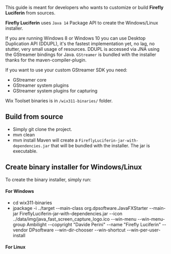 This guide is meant for developers who wants to customize or build **Firefly Luciferin** from sources.

**Firefly Luciferin** uses `Java 14` Package API to create the Windows/Linux installer.

If you are running Windows 8 or Windows 10 you can use Desktop Duplication API (DDUPL), it's the fastest implementation yet, no lag, no stutter, very small usage of resources. DDUPL is accessed via JNA using the GStreamer bindings for Java.
`GStreamer` is bundled with the installer thanks for the maven-compiler-plugin. 

If you want to use your custom GStreamer SDK you need:
- GStreamer core
- GStreamer system plugins
- GStreamer system plugins for capturing

Wix Toolset binaries is in `/wix311-binaries/` folder.

## Build from source
- Simply git clone the project.
- mvn clean
- mvn install
Maven will create a `FireflyLuciferin-jar-with-dependencies.jar` that will be bundled with the installer. The jar is executable.

## Create binary installer for Windows/Linux
To create the binary installer, simply run:
#### For Windows
- cd wix311-binaries  
- jpackage -i ../target --main-class org.dpsoftware.JavaFXStarter --main-jar FireflyLuciferin-jar-with-dependencies.jar --icon ../data/img/java_fast_screen_capture_logo.ico --win-menu --win-menu-group Ambilight --copyright "Davide Perini" --name "Firefly Luciferin"  --vendor DPsoftware --win-dir-chooser --win-shortcut --win-per-user-install

#### For Linux


